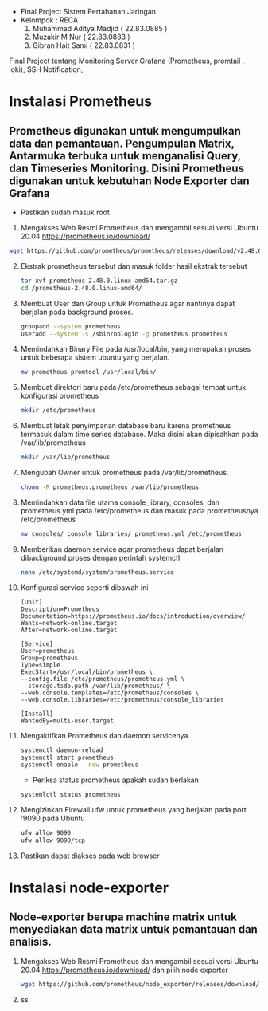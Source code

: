 - Final Project Sistem Pertahanan Jaringan 
- Kelompok : RECA
  1. Muhammad Aditya Madjid			( 22.83.0885 )
  2. Muzakir M Nur							( 22.83.0883 )
  3. Gibran Hait Sami						( 22.83.0831 )

Final Project tentang Monitoring Server Grafana (Prometheus, promtail , loki), SSH Notification, 

# Instalasi Prometheus
## Prometheus digunakan untuk mengumpulkan data dan pemantauan. Pengumpulan Matrix, Antarmuka terbuka untuk menganalisi Query, dan Timeseries Monitoring. Disini Prometheus digunakan untuk kebutuhan Node Exporter dan Grafana

  - Pastikan sudah masuk root
1. Mengakses Web Resmi Prometheus dan mengambil sesuai versi Ubuntu 20.04 https://prometheus.io/download/
  ```bash
  wget https://github.com/prometheus/prometheus/releases/download/v2.48.0/prometheus-2.48.0.linux-amd64.tar.gz
  ```

2. Ekstrak prometheus tersebut dan masuk folder hasil ekstrak tersebut
   ```bash
   tar xvf prometheus-2.48.0.linux-amd64.tar.gz
   cd /prometheus-2.48.0.linux-amd64/
   ```

3. Membuat User dan Group untuk Prometheus agar nantinya dapat berjalan pada background proses.
   ```bash
   groupadd --system prometheus
   useradd --system -s /sbin/nologin -g prometheus prometheus
   ```

4. Memindahkan Binary File pada /usr/local/bin, yang merupakan proses untuk beberapa sistem ubuntu yang berjalan.
   ```bash
   mv prometheus promtool /usr/local/bin/
   ```

5. Membuat direktori baru pada /etc/prometheus sebagai tempat untuk konfigurasi prometheus
   ```bash
   mkdir /etc/prometheus
   ```

6. Membuat letak penyimpanan database baru karena prometheus termasuk dalam time series database. Maka disini akan dipisahkan pada /var/lib/prometheus
   ```bash
   mkdir /var/lib/prometheus
   ```

7. Mengubah Owner untuk prometheus pada /var/lib/prometheus.
   ```bash
   chown -R prometheus:prometheus /var/lib/prometheus
   ```

8. Memindahkan data file utama console_library, consoles, dan prometheus.yml pada /etc/prometheus dan masuk pada prometheusnya /etc/prometheus
   ```bash
   mv consoles/ console_libraries/ prometheus.yml /etc/prometheus
   ```

9. Memberikan daemon service agar prometheus dapat berjalan dibackground proses dengan perintah systemctl
   ```bash
   nano /etc/systemd/system/prometheus.service
   ```

10. Konfigurasi service seperti dibawah ini
    ```nano
    [Unit]
    Description=Prometheus
    Documentation=https://prometheus.io/docs/introduction/overview/
    Wants=network-online.target
    After=network-online.target

    [Service]
    User=prometheus
    Group=prometheus
    Type=simple
    ExecStart=/usr/local/bin/prometheus \
    --config.file /etc/prometheus/prometheus.yml \
    --storage.tsdb.path /var/lib/prometheus/ \
    --web.console.templates=/etc/prometheus/consoles \
    --web.console.libraries=/etc/prometheus/console_libraries

    [Install]
    WantedBy=multi-user.target
    ```

11. Mengaktifkan Prometheus dan daemon servicenya.
    ```bash
    systemctl daemon-reload
    systemctl start prometheus
    systemctl enable --now prometheus
    ```
    - Periksa status prometheus apakah sudah berlakan
    ```bash
    systemlctl status prometheus
    ```

12. Mengizinkan Firewall ufw untuk prometheus yang berjalan pada port :9090 pada Ubuntu
    ```bash
    ufw allow 9090
    ufw allow 9090/tcp
    ```

13. Pastikan dapat diakses pada web browser


# Instalasi node-exporter
## Node-exporter berupa machine matrix untuk menyediakan data matrix untuk pemantauan dan analisis.

1. Mengakses Web Resmi Prometheus dan mengambil sesuai versi Ubuntu 20.04 https://prometheus.io/download/ dan pilih node exporter
   ```bash
   wget https://github.com/prometheus/node_exporter/releases/download/v1.7.0/node_exporter-1.7.0.linux-amd64.tar.gz
   ```

2. ss

   
   
